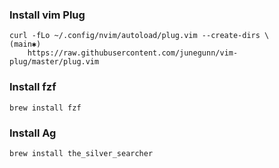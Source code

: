 ### Install vim Plug
```
curl -fLo ~/.config/nvim/autoload/plug.vim --create-dirs \                               (main✱)
    https://raw.githubusercontent.com/junegunn/vim-plug/master/plug.vim
```

### Install fzf
```
brew install fzf
```

### Install Ag
```
brew install the_silver_searcher
```
